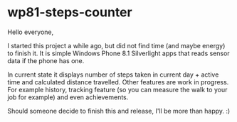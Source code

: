 # wp81-steps-counter

Hello everyone,

I started this project a while ago, but did not find time (and maybe energy) to finish it. It is simple Windows Phone 8.1 Silverlight apps that reads sensor data if the phone has one. 

In current state it displays number of steps taken in current day + active time and calculated distance travelled. Other features are work in progress. For example history, tracking feature (so you can measure the walk to your job for example) and even achievements. 

Should someone decide to finish this and release, I'll be more than happy. :)
